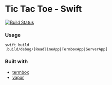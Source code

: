 # Tic Tac Toe - Swift

[![Build Status](https://travis-ci.org/hkgumbs/tictactoe-swift.svg?branch=master)](https://travis-ci.org/hkgumbs/tictactoe-swift)


### Usage

```
swift build
.build/debug/[ReadlineApp|TermboxApp|ServerApp]
```


### Built with

 - [termbox](https://github.com/nsf/termbox)
 - [vapor](https://github.com/vapor/vapor)

